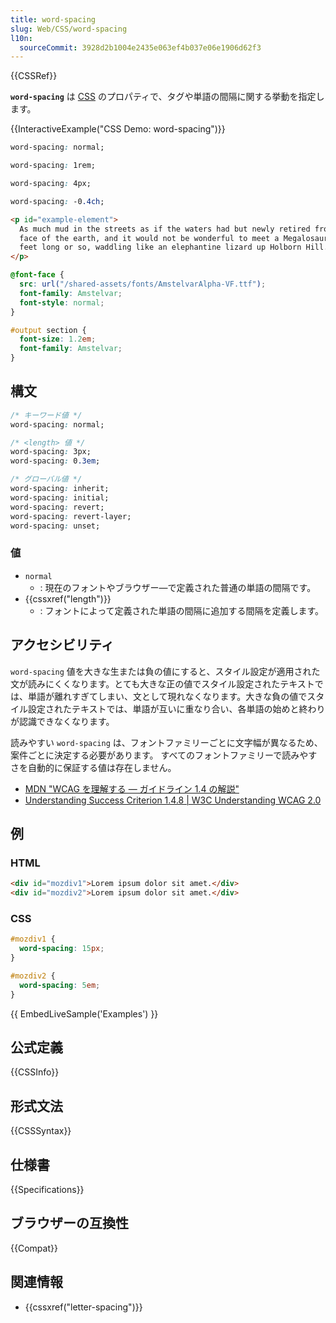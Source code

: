 ```yaml
---
title: word-spacing
slug: Web/CSS/word-spacing
l10n:
  sourceCommit: 3928d2b1004e2435e063ef4b037e06e1906d62f3
---
```


{{CSSRef}}

**`word-spacing`** は [CSS](/ja/docs/Web/CSS) のプロパティで、タグや単語の間隔に関する挙動を指定します。

{{InteractiveExample("CSS Demo: word-spacing")}}

```css interactive-example-choice
word-spacing: normal;
```

```css interactive-example-choice
word-spacing: 1rem;
```

```css interactive-example-choice
word-spacing: 4px;
```

```css interactive-example-choice
word-spacing: -0.4ch;
```

```html interactive-example
<p id="example-element">
  As much mud in the streets as if the waters had but newly retired from the
  face of the earth, and it would not be wonderful to meet a Megalosaurus, forty
  feet long or so, waddling like an elephantine lizard up Holborn Hill.
</p>
```

```css interactive-example
@font-face {
  src: url("/shared-assets/fonts/AmstelvarAlpha-VF.ttf");
  font-family: Amstelvar;
  font-style: normal;
}

#output section {
  font-size: 1.2em;
  font-family: Amstelvar;
}
```

## 構文

```css
/* キーワード値 */
word-spacing: normal;

/* <length> 値 */
word-spacing: 3px;
word-spacing: 0.3em;

/* グローバル値 */
word-spacing: inherit;
word-spacing: initial;
word-spacing: revert;
word-spacing: revert-layer;
word-spacing: unset;
```

### 値

- `normal`
  - : 現在のフォントやブラウザー―で定義された普通の単語の間隔です。
- {{cssxref("length")}}
  - : フォントによって定義された単語の間隔に追加する間隔を定義します。

## アクセシビリティ

`word-spacing` 値を大きな生または負の値にすると、スタイル設定が適用された文が読みにくくなります。とても大きな正の値でスタイル設定されたテキストでは、単語が離れすぎてしまい、文として現れなくなります。大きな負の値でスタイル設定されたテキストでは、単語が互いに重なり合い、各単語の始めと終わりが認識できなくなります。

読みやすい `word-spacing` は、フォントファミリーごとに文字幅が異なるため、案件ごとに決定する必要があります。 すべてのフォントファミリーで読みやすさを自動的に保証する値は存在しません。

- [MDN "WCAG を理解する ― ガイドライン 1.4 の解説"](/ja/docs/Web/Accessibility/Understanding_WCAG/Perceivable#ガイドライン_1.4_前景と背景の区別を含め、ユーザーがコンテンツを見たり聞いたりしやすくする)
- [Understanding Success Criterion 1.4.8 | W3C Understanding WCAG 2.0](https://www.w3.org/TR/UNDERSTANDING-WCAG20/visual-audio-contrast-visual-presentation.html)

## 例

### HTML

```html
<div id="mozdiv1">Lorem ipsum dolor sit amet.</div>
<div id="mozdiv2">Lorem ipsum dolor sit amet.</div>
```

### CSS

```css
#mozdiv1 {
  word-spacing: 15px;
}

#mozdiv2 {
  word-spacing: 5em;
}
```

{{ EmbedLiveSample('Examples') }}

## 公式定義

{{CSSInfo}}

## 形式文法

{{CSSSyntax}}

## 仕様書

{{Specifications}}

## ブラウザーの互換性

{{Compat}}

## 関連情報

- {{cssxref("letter-spacing")}}
